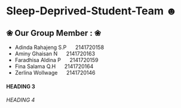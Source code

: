 # Sleep-Deprived-Student-Team ☻

## ❀ Our Group Member : ❀
- Adinda Rahajeng S.P &nbsp;&nbsp;&nbsp;&nbsp; 2141720158
- Aminy Ghaisan N &nbsp;&nbsp;&nbsp;&nbsp; 2141720163
- Faradhisa Aldina P &nbsp;&nbsp;&nbsp;&nbsp; 2141720159
- Fina Salama Q.H &nbsp;&nbsp;&nbsp;&nbsp; 2141720164
- Zerlina Wollwage &nbsp;&nbsp;&nbsp;&nbsp; 2141720146

#### HEADING 3

###### HEADING 4
